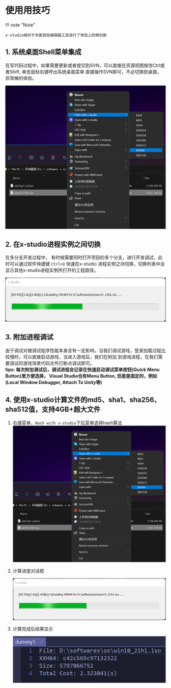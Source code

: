 # 使用用技巧

!!! note "Note"

    x-studio相对于市面其他编辑器工具进行了体验上的微创新

## 1. 系统桌面Shell菜单集成

在写代码过程中，如果需要更新或者提交到SVN，可以直接在资源视图按住Ctrl或者Shift, 单击鼠标右键呼出系统桌面菜单
直接操作SVN即可，不必切换到桌面，非常棒的体验。

![image](assets/images/c7_01.png)

## 2. 在x-studio进程实例之间切换

在多分支开发过程中， 有时候需要同时打开项目的多个分支，进行开发调试，此时可以通过软件快捷键 ``Ctrl+Q`` 快速在x-studio
进程实例之间切换，切换列表中会显示其他x-studio进程实例所打开的工程路径。

![image](assets/images/c7_02.png)

## 3. 附加进程调试

由于调试对被调试程序性能本身会有一定影响，当我们调试游戏，登录加载过程比较慢时，可以直接启动游戏，当进入游戏后，我们在附加
到游戏进程，在我们需要调试的游戏场景代码文件打断点调试即可。  
**tips: 每次附加调试后，调试进程会记录在快速启动调试菜单按钮(Quick Menu Button)里方便选择，
Visual Studio也有Menu Button, 但是是固定的，例如(Local Window Debugger, Attach To Unity等)**

## 4. 使用x-studio计算文件的md5、sha1、sha256、sha512值，支持4GB+超大文件

1. 右键菜单，`Hash with x-studio`下拉菜单选择hash算法
    ![image](assets/images/c7_04a.png)  

2. 计算进度对话框

    ![image](assets/images/c7_04b.png)  

3. 计算完成后结果显示

    ![image](assets/images/c7_04c.png)  

